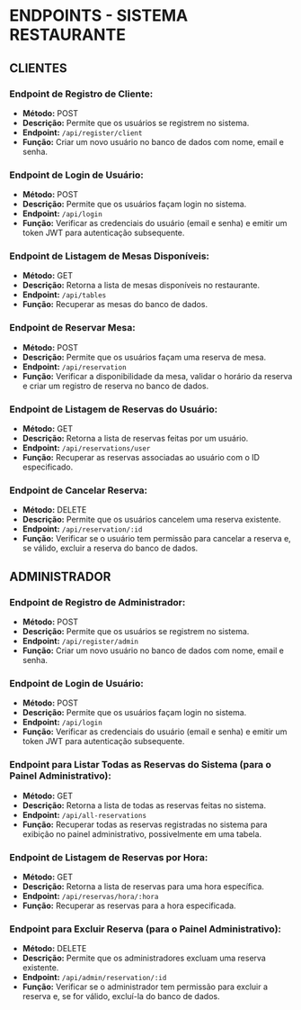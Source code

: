 # ENDPOINTS - SISTEMA RESTAURANTE


## CLIENTES

### Endpoint de Registro de Cliente:
- **Método:** POST
- **Descrição:** Permite que os usuários se registrem no sistema.
- **Endpoint:** `/api/register/client`
- **Função:** Criar um novo usuário no banco de dados com nome, email e senha.

### Endpoint de Login de Usuário:
- **Método:** POST
- **Descrição:** Permite que os usuários façam login no sistema.
- **Endpoint:** `/api/login`
- **Função:** Verificar as credenciais do usuário (email e senha) e emitir um token JWT para autenticação subsequente.

### Endpoint de Listagem de Mesas Disponíveis:
- **Método:** GET
- **Descrição:** Retorna a lista de mesas disponíveis no restaurante.
- **Endpoint:** `/api/tables`
- **Função:** Recuperar as mesas do banco de dados.

### Endpoint de Reservar Mesa:
- **Método:** POST
- **Descrição:** Permite que os usuários façam uma reserva de mesa.
- **Endpoint:** `/api/reservation`
- **Função:** Verificar a disponibilidade da mesa, validar o horário da reserva e criar um registro de reserva no banco de dados.

### Endpoint de Listagem de Reservas do Usuário:
- **Método:** GET
- **Descrição:** Retorna a lista de reservas feitas por um usuário.
- **Endpoint:** `/api/reservations/user`
- **Função:** Recuperar as reservas associadas ao usuário com o ID especificado.

### Endpoint de Cancelar Reserva:
- **Método:** DELETE
- **Descrição:** Permite que os usuários cancelem uma reserva existente.
- **Endpoint:** `/api/reservation/:id`
- **Função:** Verificar se o usuário tem permissão para cancelar a reserva e, se válido, excluir a reserva do banco de dados.


## ADMINISTRADOR

### Endpoint de Registro de Administrador:
- **Método:** POST
- **Descrição:** Permite que os usuários se registrem no sistema.
- **Endpoint:** `/api/register/admin`
- **Função:** Criar um novo usuário no banco de dados com nome, email e senha.

### Endpoint de Login de Usuário:
- **Método:** POST
- **Descrição:** Permite que os usuários façam login no sistema.
- **Endpoint:** `/api/login`
- **Função:** Verificar as credenciais do usuário (email e senha) e emitir um token JWT para autenticação subsequente.

### Endpoint para Listar Todas as Reservas do Sistema (para o Painel Administrativo):
- **Método:** GET
- **Descrição:** Retorna a lista de todas as reservas feitas no sistema.
- **Endpoint:** `/api/all-reservations`
- **Função:** Recuperar todas as reservas registradas no sistema para exibição no painel administrativo, possivelmente em uma tabela.

### Endpoint de Listagem de Reservas por Hora:
- **Método:** GET
- **Descrição:** Retorna a lista de reservas para uma hora específica.
- **Endpoint:** `/api/reservas/hora/:hora`
- **Função:** Recuperar as reservas para a hora especificada.

### Endpoint para Excluir Reserva (para o Painel Administrativo):
- **Método:** DELETE
- **Descrição:** Permite que os administradores excluam uma reserva existente.
- **Endpoint:** `/api/admin/reservation/:id`
- **Função:** Verificar se o administrador tem permissão para excluir a reserva e, se for válido, excluí-la do banco de dados.
